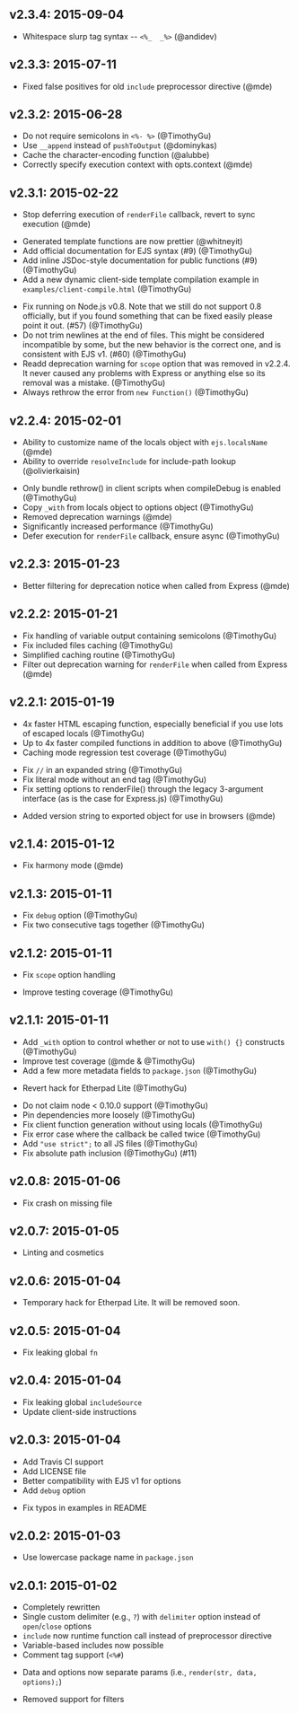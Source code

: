 ## v2.3.4: 2015-09-04

+ Whitespace slurp tag syntax -- `<%_  _%>` (@andidev)

## v2.3.3: 2015-07-11

* Fixed false positives for old `include` preprocessor directive (@mde)

## v2.3.2: 2015-06-28

* Do not require semicolons in `<%- %>` (@TimothyGu)
* Use `__append` instead of `pushToOutput` (@dominykas)
* Cache the character-encoding function (@alubbe)
* Correctly specify execution context with opts.context (@mde)

## v2.3.1: 2015-02-22

* Stop deferring execution of `renderFile` callback, revert to sync
  execution (@mde)
+ Generated template functions are now prettier (@whitneyit)
+ Add official documentation for EJS syntax (#9) (@TimothyGu)
+ Add inline JSDoc-style documentation for public functions (#9) (@TimothyGu)
+ Add a new dynamic client-side template compilation example in
  `examples/client-compile.html` (@TimothyGu)
* Fix running on Node.js v0.8. Note that we still do not support 0.8
  officially, but if you found something that can be fixed easily please
  point it out. (#57) (@TimothyGu)
* Do not trim newlines at the end of files. This might be considered
  incompatible by some, but the new behavior is the correct one, and is
  consistent with EJS v1. (#60) (@TimothyGu)
* Readd deprecation warning for `scope` option that was removed in v2.2.4. It
  never caused any problems with Express or anything else so its removal was
  a mistake. (@TimothyGu)
* Always rethrow the error from `new Function()` (@TimothyGu)

## v2.2.4: 2015-02-01

+ Ability to customize name of the locals object with `ejs.localsName` (@mde)
+ Ability to override `resolveInclude` for include-path lookup
  (@olivierkaisin)
* Only bundle rethrow() in client scripts when compileDebug is enabled
  (@TimothyGu)
* Copy `_with` from locals object to options object (@TimothyGu)
* Removed deprecation warnings (@mde)
* Significantly increased performance (@TimothyGu)
* Defer execution for `renderFile` callback, ensure async (@TimothyGu)

## v2.2.3: 2015-01-23

* Better filtering for deprecation notice when called from Express (@mde)

## v2.2.2: 2015-01-21

* Fix handling of variable output containing semicolons (@TimothyGu)
* Fix included files caching (@TimothyGu)
* Simplified caching routine (@TimothyGu)
* Filter out deprecation warning for `renderFile` when called from
  Express (@mde)

## v2.2.1: 2015-01-19

+ 4x faster HTML escaping function, especially beneficial if you use lots
  of escaped locals (@TimothyGu)
+ Up to 4x faster compiled functions in addition to above (@TimothyGu)
+ Caching mode regression test coverage (@TimothyGu)
* Fix `//` in an expanded string (@TimothyGu)
* Fix literal mode without an end tag (@TimothyGu)
* Fix setting options to renderFile() through the legacy 3-argument interface
  (as is the case for Express.js) (@TimothyGu)
+ Added version string to exported object for use in browsers (@mde)

## v2.1.4: 2015-01-12

* Fix harmony mode (@mde)

## v2.1.3: 2015-01-11

* Fix `debug` option (@TimothyGu)
* Fix two consecutive tags together (@TimothyGu)

## v2.1.2: 2015-01-11

* Fix `scope` option handling
+ Improve testing coverage (@TimothyGu)

## v2.1.1: 2015-01-11

+ Add `_with` option to control whether or not to use `with() {}` constructs
  (@TimothyGu)
+ Improve test coverage (@mde & @TimothyGu)
+ Add a few more metadata fields to `package.json` (@TimothyGu)
- Revert hack for Etherpad Lite (@TimothyGu)
* Do not claim node < 0.10.0 support (@TimothyGu)
* Pin dependencies more loosely (@TimothyGu)
* Fix client function generation without using locals (@TimothyGu)
* Fix error case where the callback be called twice (@TimothyGu)
* Add `"use strict";` to all JS files (@TimothyGu)
* Fix absolute path inclusion (@TimothyGu) (#11)

## v2.0.8: 2015-01-06

* Fix crash on missing file

## v2.0.7: 2015-01-05

* Linting and cosmetics

## v2.0.6: 2015-01-04

* Temporary hack for Etherpad Lite. It will be removed soon.

## v2.0.5: 2015-01-04

* Fix leaking global `fn`

## v2.0.4: 2015-01-04

* Fix leaking global `includeSource`
* Update client-side instructions

## v2.0.3: 2015-01-04

+ Add Travis CI support
+ Add LICENSE file
+ Better compatibility with EJS v1 for options
+ Add `debug` option
* Fix typos in examples in README

## v2.0.2: 2015-01-03

* Use lowercase package name in `package.json`

## v2.0.1: 2015-01-02

+ Completely rewritten
+ Single custom delimiter (e.g., `?`) with `delimiter` option instead of
  `open`/`close` options
+ `include` now runtime function call instead of preprocessor directive
+ Variable-based includes now possible
+ Comment tag support (`<%#`)
* Data and options now separate params (i.e., `render(str, data, options);`)
- Removed support for filters
